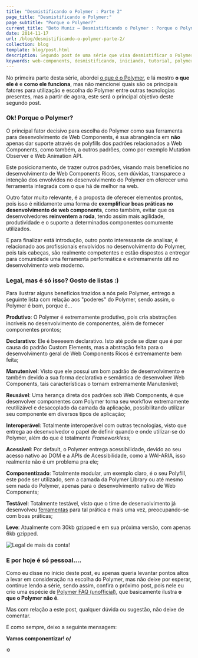 ```yaml
---
title: "Desmistificando o Polymer : Parte 2"
page_title: "Desmistificando o Polymer:"
page_subtitle: "Porque o Polymer?"
current_title: "Beto Muniz — Desmistificando o Polymer : Porque o Polymer?"
date: 2014-11-17
url: /blog/desmistificando-o-polymer-parte-2/
collection: blog
template: blog/post.html
description: Segundo post de uma série que visa desmistificar o Polymer.
keywords: web-components, desmistificando, iniciando, tutorial, polymer, parte, dois
---
```


No primeira parte desta série, abordei [o que é o Polymer](https://betomuniz.com/blog/desmistificando-o-polymer-parte-1/), e lá mostro **o que ele é** e **como ele funciona**, mas não mencionei quais são os principais fatores para utilização e escolha do Polymer entre outras tecnologias presentes, mas a partir de agora, este será o principal objetivo deste segundo post.

### Ok! Porque o Polymer?

O principal fator decisivo para escolha do Polymer como sua ferramenta para desenvolvimento de Web Components, é sua abrangência em **não** apenas dar suporte através de polyfills dos padrões relacionados a Web Components, como também, a outros padrões, como por exemplo Mutation Observer e Web Animation API.

Este posicionamento, de trazer outros padrões, visando mais benefícios no desenvolvimento de Web Components Ricos, sem dúvidas, transparece a intenção dos envolvidos no desenvolvimento do Polymer em oferecer uma ferramenta integrada com o que há de melhor na web.

Outro fator muito relevante, é a proposta de oferecer elementos prontos, pois isso é nitidamente uma forma de **exemplificar boas práticas no desenvolvimento de web components**, como também, evitar que os desenvolvedores **reinventem a roda**, tendo assim mais agilidade, produtividade e o suporte a determinados componentes comumente utilizados.

E para finalizar está introdução, outro ponto interessante de analisar, é relacionado aos profissionais envolvidos no desenvolvimento do Polymer, pois tais cabeças, são realmente competentes e estão dispostos a entregar para comunidade uma ferramenta performática e extremamente útil no desenvolvimento web moderno.

### Legal, mas é só isso? Gosto de listas :)

Para ilustrar alguns benefícios trazidos a nós pelo Polymer, entrego a seguinte lista com relação aos "poderes" do Polymer, sendo assim, o Polymer é bom, porque é...

**Produtivo**: O Polymer é extremamente produtivo, pois cria abstrações incríveis no desenvolvimento de componentes, além de fornecer componentes prontos;

**Declarativo**: Ele é beeeeem declarativo. Isto até pode se dizer que é por causa do padrão Custom Elements, mas a abstração feita para o desenvolvimento geral de Web Components Ricos é extremamente bem feita;

**Manutenível**: Visto que ele possui um bom padrão de desenvolvimento e também devido a sua forma declarativa e semântica de desenvolver Web Components, tais características o tornam extremamente Manutenível;

**Reusável**: Uma herança direta dos padrões sob Web Components, é que desenvolver componentes com Polymer torna seu workflow extremamente reutilizável e desacoplado da camada da aplicação, possibilitando utilizar seu componente em diversos tipos de aplicação;

**Interoperável**: Totalmente interoperável com outras tecnologias, visto que entrega ao desenvolvedor o papel de definir quando e onde utilizar-se do Polymer, além do que é totalmente *Frameworkless*;

**Acessível**: Por default, o Polymer entrega acessibilidade, devido ao seu acesso nativo ao DOM e a APIs de Acessibilidade, como a WAI-ARIA, isso realmente não é um problema pra ele;

**Componentizado**: Totalmente modular, um exemplo claro, é o seu Polyfill, este pode ser utilizado, sem a camada da Polymer Library ou até mesmo sem nada do Polymer, apenas para o desenvolvimento nativo de Web Components;

**Testável**: Totalmente testável, visto que o time de desenvolvimento já desenvolveu [ferramentas](https://github.com/Polymer/web-component-tester) para tal prática e mais uma vez, preocupando-se com boas práticas;

**Leve**: Atualmente com 30kb gzipped e em sua próxima versão, com apenas 6kb gzipped.

![Legal de mais da conta!](https://cldup.com/64w5k6CfKm.gif)

### E por hoje é só pessoal....

Como eu disse no ínicio deste post, eu apenas queria levantar pontos altos a levar em consideração na escolha do Polymer, mas não deixe por esperar, continue lendo a série, sendo assim, confira o próximo post, pois nele eu crio uma espécie de [Polymer FAQ (unofficial)](https://betomuniz.com/blog/desmistificando-o-polymer-parte-3/), que basicamente ilustra **o que o Polymer não é**.

Mas com relação a este post, qualquer dúvida ou sugestão, não deixe de comentar.

E como sempre, deixo a seguinte mensagem:

**Vamos componentizar!  o/**

&#10017;
